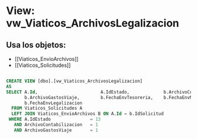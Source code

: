 # View: vw_Viaticos_ArchivosLegalizacion

## Usa los objetos:
- [[Viaticos_EnvioArchivos]]
- [[Viaticos_Solicitudes]]

```sql

CREATE VIEW [dbo].[vw_Viaticos_ArchivosLegalizacion]
AS
SELECT A.Id,						A.IdEstado,				b.ArchivoContabilizacion, 
	   b.ArchivoGastosViaje,		b.FechaEnvTesoreria,	b.FechaEnvNovedades,
	   b.FechaEnvLegalizacion
  FROM Viaticos_Solicitudes A
  LEFT JOIN Viaticos_EnvioArchivos B ON A.Id = b.IdSolicitud
 WHERE A.IdEstado				= 13 
   AND ArchivoContabilizacion	= 1
   AND ArchivoGastosViaje		= 1

```
